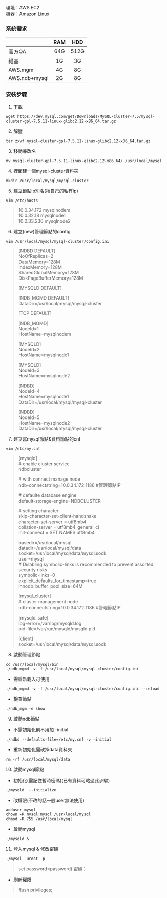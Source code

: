 環境：AWS EC2  
機器：Amazon Linux
### 系統需求
|   |RAM|HDD|
|:---|:---:|:---:|
|官方QA|64G|512G|
|維基|1G|3G|
|AWS.mgm|4G|8G|
|AWS.ndb+mysql|2G|8G|

### 安裝步驟
1. 下載  
```
wget https://dev.mysql.com/get/Downloads/MySQL-Cluster-7.5/mysql-cluster-gpl-7.5.11-linux-glibc2.12-x86_64.tar.gz  
```
2. 解壓  
```
tar zxvf mysql-cluster-gpl-7.5.11-linux-glibc2.12-x86_64.tar.gz
```
3. 移動兼改名  
```
mv mysql-cluster-gpl-7.5.11-linux-glibc2.12-x86_64/ /usr/local/mysql
```
4. 裡面建一個mysql-cluster資料夾  
```
mkdir /usr/local/mysql/mysql-cluster
```
5. 建立節點ip別名(換自己的私有ip)  
```
vim /etc/hosts
```
> 10.0.34.172     mysqlnodem  
> 10.0.32.18      mysqlnode1  
> 10.0.33.230     mysqlnode2  
6. 建立(new)管理節點的config  
```
vim /usr/local/mysql/mysql-cluster/config.ini  
```
> [NDBD DEFAULT]  
> NoOfReplicas=2  
> DataMemory=128M  
> IndexMemory=128M  
> SharedGlobalMemory=128M  
> DiskPageBufferMemory=128M  
>   
> [MYSQLD DEFAULT]  
>   
> [NDB_MGMD DEFAULT]  
> DataDir=/usr/local/mysql/mysql-cluster  
>   
> [TCP DEFAULT]  
>   
> [NDB_MGMD]  
> NodeId=1  
> HostName=mysqlnodem  
>   
> [MYSQLD]  
> NodeId=2  
> HostName=mysqlnode1  
>   
> [MYSQLD]  
> NodeId=3  
> HostName=mysqlnode2  
>   
> [NDBD]  
> NodeId=4  
> HostName=mysqlnode1  
> DataDir=/usr/local/mysql/mysql-cluster  
> 
> [NDBD]  
> NodeId=5  
> HostName=mysqlnode2  
> DataDir=/usr/local/mysql/mysql-cluster  
7. 建立寫mysql節點&資料節點的cnf
```
vim /etc/my.cnf  
```
> [mysqld]  
> \# enable cluster service  
> ndbcluster  
>   
> \# with connect manage node  
> ndb-connectstring=10.0.34.172:1186 \#管理節點IP  
>   
> \# defaulte database engine  
> default-storage-engine=NDBCLUSTER  
>   
> \# setting character  
> skip-character-set-client-handshake  
> character-set-server = utf8mb4  
> collation-server = utf8mb4_general_ci  
> init-connect = SET NAMES utf8mb4  
>   
> basedir=/usr/local/mysql  
> datadir=/usr/local/mysql/data  
> socket=/usr/local/mysql/data/mysql.sock  
> user=mysql  
> \# Disabling symbolic-links is recommended to prevent assorted security risks  
> symbolic-links=0  
> explicit_defaults_for_timestamp=true  
> innodb_buffer_pool_size=64M  
>   
> [mysql_cluster]  
> \# cluster management node  
> ndb-connectstring=10.0.34.172:1186 \#管理節點IP  
>   
> [mysqld_safe]  
> log-error=/var/log/mysqld.log  
> pid-file=/var/run/mysqld/mysqld.pid  
>   
> [client]  
> socket=/usr/local/mysql/data/mysql.sock  
8. 啟動管理節點  
```
cd /usr/local/mysql/bin  
./ndb_mgmd -v -f /usr/local/mysql/mysql-cluster/config.ini  
```
- 需重新載入可使用  
```
./ndb_mgmd -v -f /usr/local/mysql/mysql-cluster/config.ini --reload
```
- 檢查節點 
```
./ndb_mgm -e show  
```
9. 啟動ndb節點  
- 不需初始化則不用加 -initial 
```
./ndbd --defaults-file=/etc/my.cnf -v -initial 
```
- 重新初始化需砍掉data資料夾  
```
rm -rf /usr/local/mysql/data
```
10. 啟動mysql節點  
- 初始化(需記住暫時密碼)(已有資料可略過此步驟)  
```
./mysqld  --initialize  
```
- 改權限(不改的話一般user無法使用)
```
adduser mysql  
chown -R mysql:mysql /usr/local/mysql  
chmod -R 755 /usr/local/mysql  
```
- 啟動mysql  
```
./mysqld &  
```
11. 登入mysql & 修改密碼  
```
./mysql -uroot -p  
```
> set password=password('密碼')
- 刷新權限
> flush privileges; 
